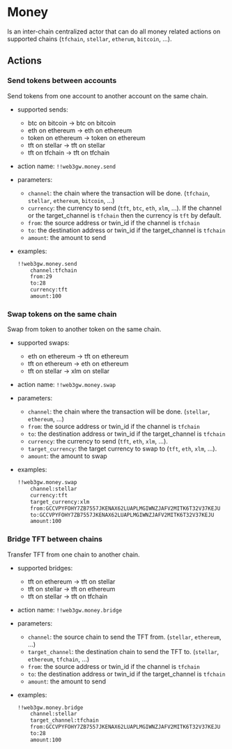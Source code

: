 # Money
Is an inter-chain centralized actor that can do all money related actions on supported chains (`tfchain`, `stellar`, `etherum`, `bitcoin`, ...).

## Actions

### Send tokens between accounts
Send tokens from one account to another account on the same chain.
- supported sends:
    - btc on bitcoin -> btc on bitcoin
    - eth on ethereum -> eth on ethereum
    - token on ethereum -> token on ethereum
    - tft on stellar -> tft on stellar
    - tft on tfchain -> tft on tfchain

- action name: `!!web3gw.money.send`
- parameters:
    - `channel`: the chain where the transaction will be done. (`tfchain`, `stellar`, `ethereum`, `bitcoin`, ...)
    - `currency`: the currency to send (`tft`, `btc`, `eth`, `xlm`, ...). If the channel or the target_channel is `tfchain` then the currency is `tft` by default.
    - `from`: the source address or twin_id if the channel is `tfchain`
    - `to`: the destination address or twin_id if the target_channel is `tfchain`
    - `amount`: the amount to send

- examples:
    ```md
    !!web3gw.money.send
        channel:tfchain
        from:29
        to:28
        currency:tft
        amount:100
    ```

### Swap tokens on the same chain
Swap from token to another token on the same chain.
- supported swaps:
    - eth on ethereum -> tft on ethereum
    - tft on ethereum -> eth on ethereum
    - tft on stellar -> xlm on stellar

- action name: `!!web3gw.money.swap`
- parameters: 
    - `channel`: the chain where the transaction will be done. (`stellar`, `ethereum`, ...)
    - `from`: the source address or twin_id if the channel is `tfchain`
    - `to`: the destination address or twin_id if the target_channel is `tfchain`
    - `currency`: the currency to send (`tft`, `eth`, `xlm`, ...).
    - `target_currency`: the target currency to swap to (`tft`, `eth`, `xlm`, ...).
    - `amount`: the amount to swap
- examples:
    ```md
    !!web3gw.money.swap
        channel:stellar
        currency:tft
        target_currency:xlm
        from:GCCVPYFOHY7ZB7557JKENAX62LUAPLMGIWNZJAFV2MITK6T32V37KEJU
        to:GCCVPYFOHY7ZB7557JKENAX62LUAPLMGIWNZJAFV2MITK6T32V37KEJU
        amount:100
    ```
### Bridge TFT between chains
Transfer TFT from one chain to another chain.
- supported bridges:
    - tft on ethereum -> tft on stellar
    - tft on stellar -> tft on ethereum
    - tft on stellar -> tft on tfchain

- action name: `!!web3gw.money.bridge`
- parameters:
    - `channel`: the source chain to send the TFT from. (`stellar`, `ethereum`, ...)
    - `target_channel`: the destination chain to send the TFT to. (`stellar`, `ethereum`, `tfchain`, ...)
    - `from`: the source address or twin_id if the channel is `tfchain`
    - `to`: the destination address or twin_id if the target_channel is `tfchain`
    - `amount`: the amount to send
- examples:
    ```md
    !!web3gw.money.bridge
        channel:stellar
        target_channel:tfchain
        from:GCCVPYFOHY7ZB7557JKENAX62LUAPLMGIWNZJAFV2MITK6T32V37KEJU
        to:28
        amount:100
    ```